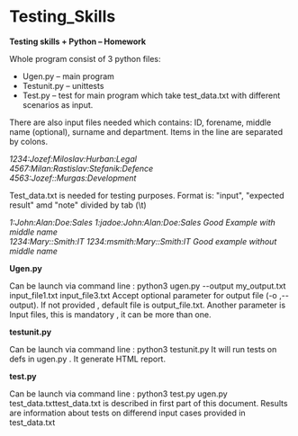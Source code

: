 # Testing_Skills
<b>Testing skills + Python – Homework</b>

Whole program consist of 3 python files:
<ul>
	<li>Ugen.py – main program</li>
	<li>Testunit.py – unittests</li>
	<li>Test.py – test for main program which take test_data.txt with different scenarios as input.</li>
</ul>

<p>There are also input files needed which contains: ID, forename, middle
  name (optional), surname and department. Items in the line are separated by colons. </p>

<i>1234:Jozef:Miloslav:Hurban:Legal<BR>
4567:Milan:Rastislav:Stefanik:Defence<BR>
4563:Jozef::Murgas:Development</i>

Test_data.txt is needed for testing purposes. Format is: "input", "expected result" amd "note" divided by tab (\t) 

<i>1:John:Alan:Doe:Sales	1:jadoe:John:Alan:Doe:Sales	Good Example with middle name<BR>
1234:Mary::Smith:IT	1234:msmith:Mary::Smith:IT	Good example without middle name</i>

<b>Ugen.py</b> 
<p>Can be launch via command line : 
python3 ugen.py --output my_output.txt input_file1.txt input_file3.txt
Accept optional parameter for output file (-o ,--output). If not provided , default file is output_file.txt.
Another parameter is Input files,  this is mandatory , it can be more than one.</p>

<b>testunit.py</b>
<p>Can be launch via command line : 
python3 testunit.py
It will run tests on defs in ugen.py . It generate HTML report. </p>

<b>test.py</b>
<p>Can be launch via command line :
python3 test.py ugen.py test_data.txttest_data.txt is described in first part of this document. 
Results are information about tests on differend input cases provided in test_data.txt</p>
